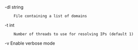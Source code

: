   -dl string
  
    	File containing a list of domains
     
  -t int
  
    	Number of threads to use for resolving IPs (default 1)
     
  -v	Enable verbose mode
